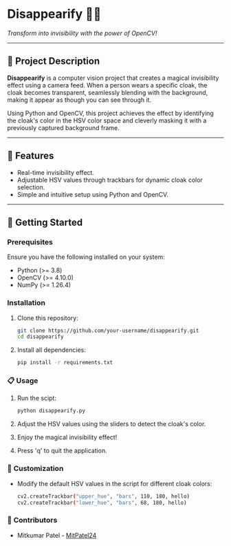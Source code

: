 # Disappearify 🎩✨  
*Transform into invisibility with the power of OpenCV!*

---

## 📜 **Project Description**  
**Disappearify** is a computer vision project that creates a magical invisibility effect using a camera feed. When a person wears a specific cloak, the cloak becomes transparent, seamlessly blending with the background, making it appear as though you can see through it.

Using Python and OpenCV, this project achieves the effect by identifying the cloak's color in the HSV color space and cleverly masking it with a previously captured background frame.

---

## 📂 **Features**  
- Real-time invisibility effect.  
- Adjustable HSV values through trackbars for dynamic cloak color selection.  
- Simple and intuitive setup using Python and OpenCV.  

---

## 🚀 **Getting Started**  

### **Prerequisites**  
Ensure you have the following installed on your system:
- Python (>= 3.8)
- OpenCV (>= 4.10.0)
- NumPy (>= 1.26.4)

### **Installation**  
1. Clone this repository:  
   ```bash
   git clone https://github.com/your-username/disappearify.git
   cd disappearify

2. Install all dependencies:
    ```bash
    pip install -r requirements.txt

### 📋 **Usage**
1. Run the scipt:
    ```bash
    python disappearify.py

2. Adjust the HSV values using the sliders to detect the cloak's color.

3. Enjoy the magical invisibility effect!
4. Press 'q' to quit the application.

### 🎨 **Customization**
*  Modify the default HSV values in the script for different cloak colors:
   ```bash
   cv2.createTrackbar("upper_hue", "bars", 110, 180, hello)
   cv2.createTrackbar("lower_hue", "bars", 68, 180, hello)

### 🤝 **Contributors**
- Mitkumar Patel -  [MitPatel24](https://github.com/MitPatel24)
